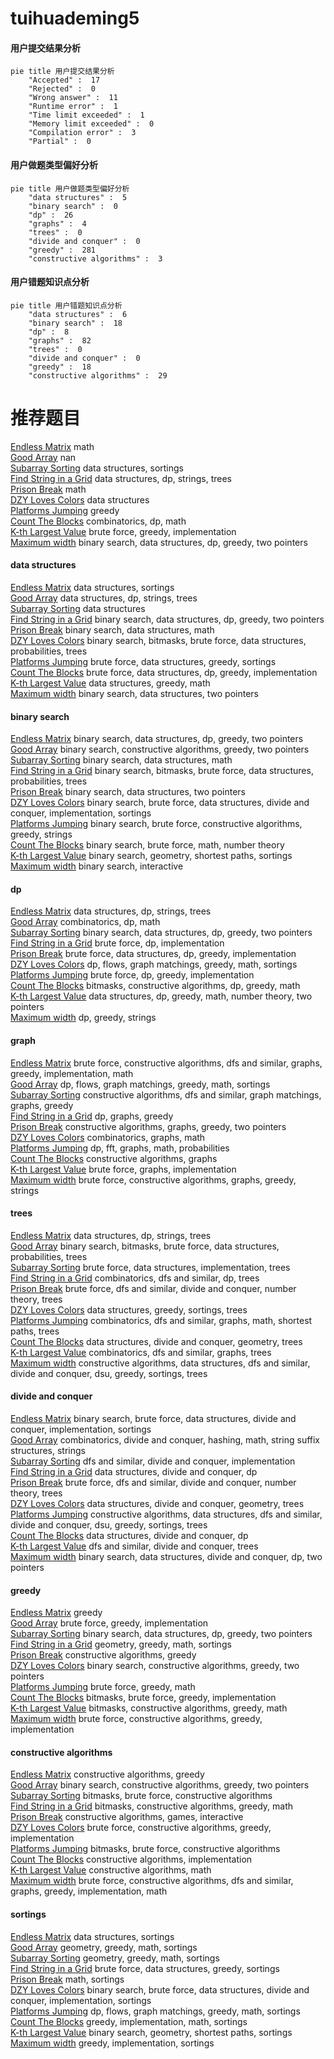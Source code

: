 # tuihuademing5
<!-- tabs:start -->
#### **用户提交结果分析**

```mermaid
pie title 用户提交结果分析
    "Accepted" :  17
    "Rejected" :  0
    "Wrong answer" :  11
    "Runtime error" :  1
    "Time limit exceeded" :  1
    "Memory limit exceeded" :  0
    "Compilation error" :  3
    "Partial" :  0
```
#### **用户做题类型偏好分析**

```mermaid
pie title 用户做题类型偏好分析
    "data structures" :  5
    "binary search" :  0
    "dp" :  26
    "graphs" :  4
    "trees" :  0
    "divide and conquer" :  0
    "greedy" :  281
    "constructive algorithms" :  3
```
#### **用户错题知识点分析**

```mermaid
pie title 用户错题知识点分析
    "data structures" :  6
    "binary search" :  18
    "dp" :  8
    "graphs" :  82
    "trees" :  0
    "divide and conquer" :  0
    "greedy" :  18
    "constructive algorithms" :  29
```
<!-- tabs:end -->
# 推荐题目
[Endless Matrix](http://codeforces.com/problemset/problem/249/E)		math		  
[Good Array](http://codeforces.com/problemset/problem/1077/C)		nan		  
[Subarray Sorting](http://codeforces.com/problemset/problem/1187/D)		data structures,
                        sortings		  
[Find String in a Grid](http://codeforces.com/problemset/problem/1252/D)		data structures,
                        dp,
                        strings,
                        trees		  
[Prison Break](http://codeforces.com/problemset/problem/1482/A)		math		  
[DZY Loves Colors](http://codeforces.com/problemset/problem/444/C)		data structures		  
[Platforms Jumping](http://codeforces.com/problemset/problem/1256/C)		greedy		  
[Count The Blocks](http://codeforces.com/problemset/problem/1327/E)		combinatorics,
                        dp,
                        math		  
[K-th Largest Value](http://codeforces.com/problemset/problem/1491/A)		brute force,
                        greedy,
                        implementation		  
[Maximum width](http://codeforces.com/problemset/problem/1492/C)		binary search,
                        data structures,
                        dp,
                        greedy,
                        two pointers		  
<!-- tabs:start -->
#### **data structures**
[Endless Matrix](http://codeforces.com/problemset/problem/1187/D)		data structures,
                        sortings		  
[Good Array](http://codeforces.com/problemset/problem/1252/D)		data structures,
                        dp,
                        strings,
                        trees		  
[Subarray Sorting](http://codeforces.com/problemset/problem/444/C)		data structures		  
[Find String in a Grid](http://codeforces.com/problemset/problem/1492/C)		binary search,
                        data structures,
                        dp,
                        greedy,
                        two pointers		  
[Prison Break](http://codeforces.com/problemset/problem/1490/G)		binary search,
                        data structures,
                        math		  
[DZY Loves Colors](http://codeforces.com/problemset/problem/1479/D)		binary search,
                        bitmasks,
                        brute force,
                        data structures,
                        probabilities,
                        trees		  
[Platforms Jumping](http://codeforces.com/problemset/problem/1497/A)		brute force,
                        data structures,
                        greedy,
                        sortings		  
[Count The Blocks](http://codeforces.com/problemset/problem/1491/C)		brute force,
                        data structures,
                        dp,
                        greedy,
                        implementation		  
[K-th Largest Value](http://codeforces.com/problemset/problem/1492/B)		data structures,
                        greedy,
                        math		  
[Maximum width](http://codeforces.com/problemset/problem/1436/E)		binary search,
                        data structures,
                        two pointers		  
#### **binary search**
[Endless Matrix](http://codeforces.com/problemset/problem/1492/C)		binary search,
                        data structures,
                        dp,
                        greedy,
                        two pointers		  
[Good Array](http://codeforces.com/problemset/problem/1463/D)		binary search,
                        constructive algorithms,
                        greedy,
                        two pointers		  
[Subarray Sorting](http://codeforces.com/problemset/problem/1490/G)		binary search,
                        data structures,
                        math		  
[Find String in a Grid](http://codeforces.com/problemset/problem/1479/D)		binary search,
                        bitmasks,
                        brute force,
                        data structures,
                        probabilities,
                        trees		  
[Prison Break](http://codeforces.com/problemset/problem/1436/E)		binary search,
                        data structures,
                        two pointers		  
[DZY Loves Colors](http://codeforces.com/problemset/problem/1461/D)		binary search,
                        brute force,
                        data structures,
                        divide and conquer,
                        implementation,
                        sortings		  
[Platforms Jumping](http://codeforces.com/problemset/problem/1493/C)		binary search,
                        brute force,
                        constructive algorithms,
                        greedy,
                        strings		  
[Count The Blocks](http://codeforces.com/problemset/problem/1487/D)		binary search,
                        brute force,
                        math,
                        number theory		  
[K-th Largest Value](http://codeforces.com/problemset/problem/1486/B)		binary search,
                        geometry,
                        shortest paths,
                        sortings		  
[Maximum width](http://codeforces.com/problemset/problem/1486/C1)		binary search,
                        interactive		  
#### **dp**
[Endless Matrix](http://codeforces.com/problemset/problem/1252/D)		data structures,
                        dp,
                        strings,
                        trees		  
[Good Array](http://codeforces.com/problemset/problem/1327/E)		combinatorics,
                        dp,
                        math		  
[Subarray Sorting](http://codeforces.com/problemset/problem/1492/C)		binary search,
                        data structures,
                        dp,
                        greedy,
                        two pointers		  
[Find String in a Grid](https://codeforces.com/contest/1457/problem/C)		brute force,
                        dp,
                        implementation		  
[Prison Break](http://codeforces.com/problemset/problem/1491/C)		brute force,
                        data structures,
                        dp,
                        greedy,
                        implementation		  
[DZY Loves Colors](http://codeforces.com/problemset/problem/1437/C)		dp,
                        flows,
                        graph matchings,
                        greedy,
                        math,
                        sortings		  
[Platforms Jumping](http://codeforces.com/problemset/problem/1499/B)		brute force,
                        dp,
                        greedy,
                        implementation		  
[Count The Blocks](http://codeforces.com/problemset/problem/1491/D)		bitmasks,
                        constructive algorithms,
                        dp,
                        greedy,
                        math		  
[K-th Largest Value](http://codeforces.com/problemset/problem/1497/E1)		data structures,
                        dp,
                        greedy,
                        math,
                        number theory,
                        two pointers		  
[Maximum width](http://codeforces.com/problemset/problem/1466/C)		dp,
                        greedy,
                        strings		  
#### **graph**
[Endless Matrix](http://codeforces.com/problemset/problem/1487/C)		brute force,
                        constructive algorithms,
                        dfs and similar,
                        graphs,
                        greedy,
                        implementation,
                        math		  
[Good Array](http://codeforces.com/problemset/problem/1437/C)		dp,
                        flows,
                        graph matchings,
                        greedy,
                        math,
                        sortings		  
[Subarray Sorting](http://codeforces.com/problemset/problem/1470/D)		constructive algorithms,
                        dfs and similar,
                        graph matchings,
                        graphs,
                        greedy		  
[Find String in a Grid](http://codeforces.com/problemset/problem/1476/C)		dp,
                        graphs,
                        greedy		  
[Prison Break](http://codeforces.com/problemset/problem/1304/D)		constructive algorithms,
                        graphs,
                        greedy,
                        two pointers		  
[DZY Loves Colors](http://codeforces.com/problemset/problem/1475/C)		combinatorics,
                        graphs,
                        math		  
[Platforms Jumping](http://codeforces.com/problemset/problem/553/E)		dp,
                        fft,
                        graphs,
                        math,
                        probabilities		  
[Count The Blocks](http://codeforces.com/problemset/problem/1495/C)		constructive algorithms,
                        graphs		  
[K-th Largest Value](http://codeforces.com/problemset/problem/1510/K)		brute force,
                        graphs,
                        implementation		  
[Maximum width](http://codeforces.com/problemset/problem/1511/D)		brute force,
                        constructive algorithms,
                        graphs,
                        greedy,
                        strings		  
#### **trees**
[Endless Matrix](http://codeforces.com/problemset/problem/1252/D)		data structures,
                        dp,
                        strings,
                        trees		  
[Good Array](http://codeforces.com/problemset/problem/1479/D)		binary search,
                        bitmasks,
                        brute force,
                        data structures,
                        probabilities,
                        trees		  
[Subarray Sorting](http://codeforces.com/problemset/problem/1511/C)		brute force,
                        data structures,
                        implementation,
                        trees		  
[Find String in a Grid](http://codeforces.com/problemset/problem/1499/F)		combinatorics,
                        dfs and similar,
                        dp,
                        trees		  
[Prison Break](http://codeforces.com/problemset/problem/1491/E)		brute force,
                        dfs and similar,
                        divide and conquer,
                        number theory,
                        trees		  
[DZY Loves Colors](http://codeforces.com/problemset/problem/1466/D)		data structures,
                        greedy,
                        sortings,
                        trees		  
[Platforms Jumping](http://codeforces.com/problemset/problem/1495/D)		combinatorics,
                        dfs and similar,
                        graphs,
                        math,
                        shortest paths,
                        trees		  
[Count The Blocks](http://codeforces.com/problemset/problem/1303/G)		data structures,
                        divide and conquer,
                        geometry,
                        trees		  
[K-th Largest Value](http://codeforces.com/problemset/problem/1454/E)		combinatorics,
                        dfs and similar,
                        graphs,
                        trees		  
[Maximum width](http://codeforces.com/problemset/problem/1494/D)		constructive algorithms,
                        data structures,
                        dfs and similar,
                        divide and conquer,
                        dsu,
                        greedy,
                        sortings,
                        trees		  
#### **divide and conquer**
[Endless Matrix](http://codeforces.com/problemset/problem/1461/D)		binary search,
                        brute force,
                        data structures,
                        divide and conquer,
                        implementation,
                        sortings		  
[Good Array](http://codeforces.com/problemset/problem/1466/G)		combinatorics,
                        divide and conquer,
                        hashing,
                        math,
                        string suffix structures,
                        strings		  
[Subarray Sorting](http://codeforces.com/problemset/problem/1490/D)		dfs and similar,
                        divide and conquer,
                        implementation		  
[Find String in a Grid](https://codeforces.com/contest/1483/problem/C)		data structures,
                        divide and conquer,
                        dp		  
[Prison Break](http://codeforces.com/problemset/problem/1491/E)		brute force,
                        dfs and similar,
                        divide and conquer,
                        number theory,
                        trees		  
[DZY Loves Colors](http://codeforces.com/problemset/problem/1303/G)		data structures,
                        divide and conquer,
                        geometry,
                        trees		  
[Platforms Jumping](http://codeforces.com/problemset/problem/1494/D)		constructive algorithms,
                        data structures,
                        dfs and similar,
                        divide and conquer,
                        dsu,
                        greedy,
                        sortings,
                        trees		  
[Count The Blocks](http://codeforces.com/problemset/problem/1482/E)		data structures,
                        divide and conquer,
                        dp		  
[K-th Largest Value](http://codeforces.com/problemset/problem/566/C)		dfs and similar,
                        divide and conquer,
                        trees		  
[Maximum width](http://codeforces.com/problemset/problem/1428/F)		binary search,
                        data structures,
                        divide and conquer,
                        dp,
                        two pointers		  
#### **greedy**
[Endless Matrix](http://codeforces.com/problemset/problem/1256/C)		greedy		  
[Good Array](http://codeforces.com/problemset/problem/1491/A)		brute force,
                        greedy,
                        implementation		  
[Subarray Sorting](http://codeforces.com/problemset/problem/1492/C)		binary search,
                        data structures,
                        dp,
                        greedy,
                        two pointers		  
[Find String in a Grid](https://codeforces.com/contest/1496/problem/C)		geometry,
                        greedy,
                        math,
                        sortings		  
[Prison Break](http://codeforces.com/problemset/problem/1493/A)		constructive algorithms,
                        greedy		  
[DZY Loves Colors](http://codeforces.com/problemset/problem/1463/D)		binary search,
                        constructive algorithms,
                        greedy,
                        two pointers		  
[Platforms Jumping](http://codeforces.com/problemset/problem/1462/C)		brute force,
                        greedy,
                        math		  
[Count The Blocks](http://codeforces.com/problemset/problem/1494/B)		bitmasks,
                        brute force,
                        greedy,
                        implementation		  
[K-th Largest Value](http://codeforces.com/problemset/problem/1492/D)		bitmasks,
                        constructive algorithms,
                        greedy,
                        math		  
[Maximum width](https://codeforces.com/contest/1483/problem/A)		brute force,
                        constructive algorithms,
                        greedy,
                        implementation		  
#### **constructive algorithms**
[Endless Matrix](http://codeforces.com/problemset/problem/1493/A)		constructive algorithms,
                        greedy		  
[Good Array](http://codeforces.com/problemset/problem/1463/D)		binary search,
                        constructive algorithms,
                        greedy,
                        two pointers		  
[Subarray Sorting](https://codeforces.com/contest/1456/problem/B)		bitmasks,
                        brute force,
                        constructive algorithms		  
[Find String in a Grid](http://codeforces.com/problemset/problem/1492/D)		bitmasks,
                        constructive algorithms,
                        greedy,
                        math		  
[Prison Break](https://codeforces.com/contest/1504/problem/D)		constructive algorithms,
                        games,
                        interactive		  
[DZY Loves Colors](https://codeforces.com/contest/1483/problem/A)		brute force,
                        constructive algorithms,
                        greedy,
                        implementation		  
[Platforms Jumping](https://codeforces.com/contest/1457/problem/D)		bitmasks,
                        brute force,
                        constructive algorithms		  
[Count The Blocks](http://codeforces.com/problemset/problem/1513/A)		constructive algorithms,
                        implementation		  
[K-th Largest Value](http://codeforces.com/problemset/problem/1473/C)		constructive algorithms,
                        math		  
[Maximum width](http://codeforces.com/problemset/problem/1487/C)		brute force,
                        constructive algorithms,
                        dfs and similar,
                        graphs,
                        greedy,
                        implementation,
                        math		  
#### **sortings**
[Endless Matrix](http://codeforces.com/problemset/problem/1187/D)		data structures,
                        sortings		  
[Good Array](https://codeforces.com/contest/1496/problem/C)		geometry,
                        greedy,
                        math,
                        sortings		  
[Subarray Sorting](http://codeforces.com/problemset/problem/1495/A)		geometry,
                        greedy,
                        math,
                        sortings		  
[Find String in a Grid](http://codeforces.com/problemset/problem/1497/A)		brute force,
                        data structures,
                        greedy,
                        sortings		  
[Prison Break](http://codeforces.com/problemset/problem/1427/A)		math,
                        sortings		  
[DZY Loves Colors](http://codeforces.com/problemset/problem/1461/D)		binary search,
                        brute force,
                        data structures,
                        divide and conquer,
                        implementation,
                        sortings		  
[Platforms Jumping](http://codeforces.com/problemset/problem/1437/C)		dp,
                        flows,
                        graph matchings,
                        greedy,
                        math,
                        sortings		  
[Count The Blocks](http://codeforces.com/problemset/problem/1473/A)		greedy,
                        implementation,
                        math,
                        sortings		  
[K-th Largest Value](http://codeforces.com/problemset/problem/1486/B)		binary search,
                        geometry,
                        shortest paths,
                        sortings		  
[Maximum width](http://codeforces.com/problemset/problem/1480/B)		greedy,
                        implementation,
                        sortings		  
<!-- tabs:end -->
